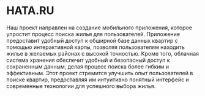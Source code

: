 # HATA.RU

Наш проект направлен на создание мобильного приложения, которое упростит процесс поиска жилья для пользователей. Приложение предоставит удобный доступ к обширной базе данных квартир с помощью интерактивной карты, позволяя пользователям находить жилье в желаемых районах с высокой точностью. Кроме того, облачная система хранения обеспечит удобный и безопасный доступ к сохраненным данным, делая процесс поиска более гибким и эффективным. Этот проект стремится улучшить опыт пользователей в поиске квартир, предоставляя им интуитивно понятный интерфейс и современные технологии для успешного выбора жилья.
